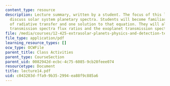 ```yaml
---
content_type: resource
description: Lecture summary, written by a student. The focus of this lecture is to
  discuss solar system planetary spectra. Students will become familiar with the equation
  of radiative transfer and one solution to that equation. They will also estimate
  transmission spectra flux ratios and the exoplanet transmission spectra and/or photometry.
file: /media/courses/12-425-extrasolar-planets-physics-and-detection-techniques-fall-2007/c043203dffa99b352994ea88f9c885a6_lecture14.pdf
file_type: application/pdf
learning_resource_types: []
ocw_type: OCWFile
parent_title: Class Activities
parent_type: CourseSection
parent_uid: 0082942d-ecbc-4c75-6085-9cb28feee074
resourcetype: Document
title: lecture14.pdf
uid: c043203d-ffa9-9b35-2994-ea88f9c885a6
---
```

